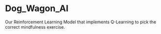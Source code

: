 # Dog_Wagon_AI
Our Reinforcement Learning Model that implements Q-Learning to pick the correct mindfulness exercise.
